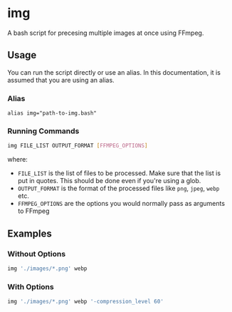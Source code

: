 # img

A bash script for precesing multiple images at once using FFmpeg.

## Usage

You can run the script directly or use an alias. In this documentation, it is
assumed that you are using an alias.

### Alias

```
alias img="path-to-img.bash"
```

### Running Commands

```sh
img FILE_LIST OUTPUT_FORMAT [FFMPEG_OPTIONS]
```

where:

- `FILE_LIST` is the list of files to be processed. Make sure that the list is
  put in quotes. This should be done even if you're using a glob.
- `OUTPUT_FORMAT` is the format of the processed files like `png`, `jpeg`, 
  `webp` etc.
- `FFMPEG_OPTIONS` are the options you would normally pass as arguments to FFmpeg

## Examples

### Without Options

```sh
img './images/*.png' webp
```

### With Options

```sh
img './images/*.png' webp '-compression_level 60'
```
